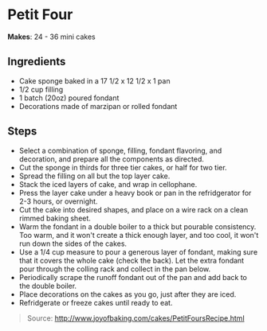 # Petit Four

**Makes**: 24 - 36 mini cakes

## Ingredients

 - Cake sponge baked in a 17 1/2 x 12 1/2 x 1 pan
 - 1/2 cup filling
 - 1 batch (20oz) poured fondant
 - Decorations made of marzipan or rolled fondant

## Steps

 - Select a combination of sponge, filling, fondant flavoring, and decoration, and prepare all the components as directed.
 - Cut the sponge in thirds for three tier cakes, or half for two tier.
 - Spread the filling on all but the top layer cake.
 - Stack the iced layers of cake, and wrap in cellophane.
 - Press the layer cake under a heavy book or pan in the refridgerator for 2-3 hours, or overnight.
 - Cut the cake into desired shapes, and place on a wire rack on a clean rimmed baking sheet.
 - Warm the fondant in a double boiler to a thick but pourable consistency. Too warm, and it won't create a thick enough layer, and too cool, it won't run down the sides of the cakes.
 - Use a 1/4 cup measure to pour a generous layer of fondant, making sure that it covers the whole cake (check the back). Let the extra fondant pour through the colling rack and collect in the pan below.
 - Periodically scrape the runoff fondant out of the pan and add back to the double boiler.
 - Place decorations on the cakes as you go, just after they are iced.
 - Refridgerate or freeze cakes until ready to eat.

> Source: http://www.joyofbaking.com/cakes/PetitFoursRecipe.html
